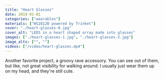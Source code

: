 ```yaml
---
title: "Heart Glasses"
date: 2019-01-01
categories: ["wearables"]
materials: ["WS2812B powered by Trinket"]
cover: "./heart-glasses-0.jpg"
cover_alt: "LEDS in a heart shaped array made into glasses"
images: ["./heart-glasses-1.jpg", "./heart-glasses-2.jpg"]
image_alts: ["", ""]
videos: ["/video/heart-glasses.mp4"]
---
```

Another favorite project, a groovy rave accessory. You can see out of them, but like, not great visibility for walking around. I usually just wear them up on my head, and they're still cute.